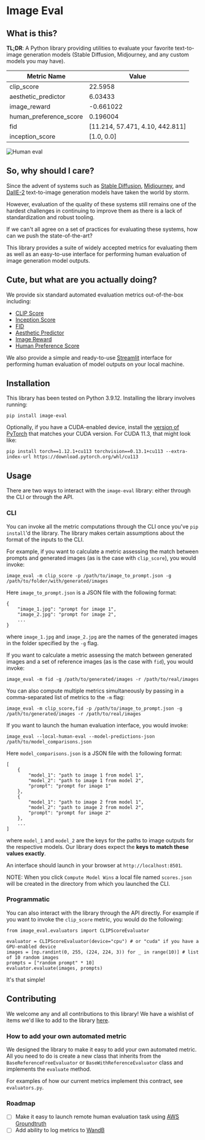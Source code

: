 # Image Eval

## What is this?

**TL;DR**: A Python library providing utilities to evaluate your favorite text-to-image generation models (Stable Diffusion, Midjourney, and any custom models you may have).

| Metric Name            |     Value |
|------------------------|-----------|
| clip_score             | 22.5958   |
| aesthetic_predictor    |  6.03433  |
| image_reward           | -0.661022 |
| human_preference_score |  0.196004 |
| fid                    | \[11.214, 57.471, 4.10, 442.811\] |
| inception_score        | \[1.0, 0.0\] |

![Human eval](assets/human_eval.gif)

## So, why should I care?

Since the advent of systems such as [Stable Diffusion](https://stability.ai/blog/stable-diffusion-public-release), [Midjourney](https://www.midjourney.com/home/), and [DallE-2](https://openai.com/dall-e-2) text-to-image generation models have taken the world by storm.

However, evaluation of the quality of these systems still remains one of the
hardest challenges in continuing to improve them as there is a lack of standardization and robust tooling.

If we can't all agree on a set of practices for evaluating these systems, how can we push the state-of-the-art?

This library provides a suite of widely accepted metrics for evaluating them as well as an easy-to-use interface for performing human
evaluation of image generation model outputs.

## Cute, but what are you actually doing?

We provide six standard automated evaluation metrics out-of-the-box including:
- [CLIP Score](https://arxiv.org/abs/2104.08718)
- [Inception Score](https://arxiv.org/abs/1606.03498)
- [FID](https://arxiv.org/abs/1512.00567)
- [Aesthetic Predictor](https://github.com/christophschuhmann/improved-aesthetic-predictor)
- [Image Reward](https://arxiv.org/pdf/2304.05977.pdf)
- [Human Preference Score](https://tgxs002.github.io/align_sd_web/)

We also provide a simple and ready-to-use [Streamlit](https://streamlit.io/) interface for performing human evaluation of model outputs on your local machine.


## Installation

This library has been tested on Python 3.9.12. Installing the library involves running:
```
pip install image-eval
```

Optionally, if you have a CUDA-enabled device, install the [version of PyTorch](https://pytorch.org/get-started/previous-versions/) that matches your CUDA version. For CUDA 11.3, that might look like:
```
pip install torch==1.12.1+cu113 torchvision==0.13.1+cu113 --extra-index-url https://download.pytorch.org/whl/cu113
```

## Usage

There are two ways to interact with the `image-eval` library: either through the CLI or through the API.

### CLI

You can invoke all the metric computations through the CLI once you've `pip install`'d the library. The library makes certain assumptions about the format of the inputs to the CLI.

For example, if you want to calculate a metric assessing the match between
prompts and generated images (as is the case with `clip_score`), you would invoke:
```
image_eval -m clip_score -p /path/to/image_to_prompt.json -g /path/to/folder/with/generated/images
```

Here `image_to_prompt.json` is a JSON file with the following format:
```
{
    "image_1.jpg": "prompt for image 1",
    "image_2.jpg": "prompt for image 2",
    ...
}
```

where `image_1.jpg` and `image_2.jpg` are the names of the generated images in the folder specified by the `-g` flag.

If you want to calculate a metric assessing the match between generated images and a set of reference images (as is the case with `fid`), you would invoke:
```
image_eval -m fid -g /path/to/generated/images -r /path/to/real/images
```

You can also compute multiple metrics simultaneously by passing in a comma-separated list of metrics to the `-m` flag:
```
image_eval -m clip_score,fid -p /path/to/image_to_prompt.json -g /path/to/generated/images -r /path/to/real/images
```

If you want to launch the human evaluation interface, you would invoke:
```
image_eval --local-human-eval --model-predictions-json /path/to/model_comparisons.json
```

Here `model_comparisons.json` is a JSON file with the following format:
```
[
    {
        "model_1": "path to image 1 from model 1",
        "model_2": "path to image 1 from model 2",
        "prompt": "prompt for image 1"
    },
    {
        "model_1": "path to image 2 from model 1",
        "model_2": "path to image 2 from model 2",
        "prompt": "prompt for image 2"
    },
    ...
]
```

where `model_1` and `model_2` are the keys for the paths to image outputs for the respective models. Our library does expect the **keys to match these values exactly**.

An interface should launch in your browser at `http://localhost:8501`.

NOTE: When you click `Compute Model Wins` a local file named `scores.json` will be created in the directory from which you launched the CLI.

### Programmatic

You can also interact with the library through the API directly. For example if you want to invoke the `clip_score` metric, you would do the following:
```
from image_eval.evaluators import CLIPScoreEvaluator

evaluator = CLIPScoreEvaluator(device="cpu") # or "cuda" if you have a GPU-enabled device
images = [np.randint(0, 255, (224, 224, 3)) for _ in range(10)] # list of 10 random images
prompts = ["random prompt" * 10]
evaluator.evaluate(images, prompts)
```

It's that simple!

## Contributing

We welcome any and all contributions to this library! We have a wishlist of items we'd like to add to the library [here](#roadmap).

### How to add your own automated metric

We designed the library to make it easy to add your own automated metric. All you need to do is create a new class that inherits from the `BaseReferenceFreeEvaluator` or `BaseWithReferenceEvaluator` class and implements the `evaluate` method.

For examples of how our current metrics implement this contract, see `evaluators.py`.

### Roadmap
- [ ] Make it easy to launch remote human evaluation task using [AWS Groundtruth](https://aws.amazon.com/sagemaker/data-labeling/)
- [ ] Add ability to log metrics to [WandB](https://wandb.ai/site)
